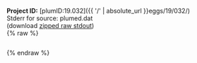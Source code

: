 **Project ID:** [plumID:19.032]({{ '/' | absolute_url }}eggs/19/032/)  
Stderr for source:  plumed.dat   
(download [zipped raw stdout](plumed.dat.plumed.stdout.txt.zip))  
{% raw %}
<pre>
</pre>
{% endraw %}
